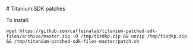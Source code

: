 # Titanium SDK patches

To install:

`wget https://github.com/caffeinalab/titanium-patched-sdk-files/archive/master.zip -O /tmp/tisdkp.zip && unzip /tmp/tisdkp.zip && /tmp/titanium-patched-sdk-files-master/patch.sh`
